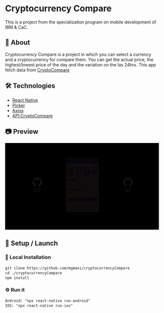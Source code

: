 # <b> Cryptocurrency Compare</b>

This is a project from the specialization program on mobile development of IBM & CaC.

## 📖 <b> About </b>

Cryptocurrency Compare is a project in which you can select a currency and a cryptocurrency for compare them.
You can get the actual price, the highest/lowest price of the day and the variation on the las 24hrs.
This app fetch data from [CryptoCompare](https://min-api.cryptocompare.com)

## 🛠️ <b> Technologies </b>

- [React Native](https://reactnative.dev)
- [Picker](https://github.com/react-native-picker/picker)
- [Axios](https://axios-http.com)
- [API:CryptoCompare](https://min-api.cryptocompare.com)

## 📷 <b> Preview </b>

<img src="assets/previewProject.gif">

## 🚀 <b> Setup / Launch</b>

### 🔧 <b>Local Installation</b>

```
git clone https://github.com/mgmaxi/cryptocurrencyCompare
cd ./cryptocurrencyCompare
npm install
```

### ⚙️ <b>Run it</b>

```
Android: "npx react-native run-android"
IOS: "npx react-native run-ios"
```

